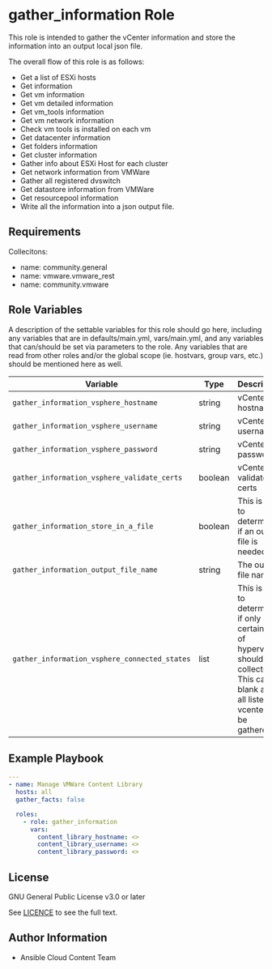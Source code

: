 gather_information Role
=========

This role is intended to gather the vCenter information and store the information into an output local json file.

The overall flow of this role is as follows:
- Get a list of ESXi hosts 
- Get information
- Get vm information
- Get vm detailed information
- Get vm_tools information
- Get vm network information
- Check vm tools is installed on each vm
- Get datacenter information 
- Get folders information
- Get cluster information
- Gather info about ESXi Host for each cluster
- Get network information from VMWare
- Gather all registered dvswitch
- Get datastore information from VMWare
- Get resourcepool information
- Write all the information into a json output file.

Requirements
------------
Collecitons:
  - name: community.general
  - name: vmware.vmware_rest
  - name: community.vmware

Role Variables
--------------

A description of the settable variables for this role should go here, including any variables that are in defaults/main.yml, vars/main.yml, and any variables that can/should be set via parameters to the role. Any variables that are read from other roles and/or the global scope (ie. hostvars, group vars, etc.) should be mentioned here as well.


| Variable | Type    | Description                                                                                                                                      | Default |
| --- |---------|--------------------------------------------------------------------------------------------------------------------------------------------------| ---|
`gather_information_vsphere_hostname` | string  | vCenter hostname                                                                                                                                 | 
`gather_information_vsphere_username` | string  | vCenter username                                                                                                                                 | 
`gather_information_vsphere_password` | string  | vCenter password                                                                                                                                 | 
`gather_information_vsphere_validate_certs` | boolean | vCenter validate certs                                                                                                                           | false
`gather_information_store_in_a_file` | boolean | This is used to determing if an output file is needed                                                                                           | true
`gather_information_output_file_name` | string | The output file name | "output_file.json"
`gather_information_vsphere_connected_states` | list    | This is used to determine if only a certain type of hypervisor should be collected. This can be blank and all listed in vcenter will be gathered | "[DISCONNECTED, CONNECTED]"



Example Playbook
--------------
```yaml
---
- name: Manage VMWare Content Library
  hosts: all
  gather_facts: false

  roles:
    - role: gather_information
      vars:
        content_library_hostname: <>
        content_library_username: <>
        content_library_password: <>
```

License
--------------

GNU General Public License v3.0 or later

See [LICENCE](https://github.com/ansible-collections/cloud.aws_troubleshooting/blob/main/LICENSE) to see the full text.

Author Information
--------------
- Ansible Cloud Content Team